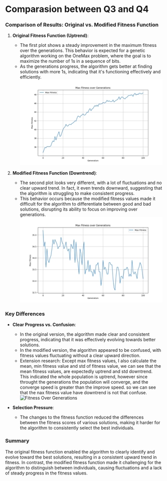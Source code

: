 # Comparasion between Q3 and Q4
### Comparison of Results: Original vs. Modified Fitness Function

1. **Original Fitness Function (Uptrend)**:
   - The first plot shows a steady improvement in the maximum fitness over the generations. This behavior is expected for a genetic algorithm working on the OneMax problem, where the goal is to maximize the number of 1s in a sequence of bits.
   - As the generations progress, the algorithm gets better at finding solutions with more 1s, indicating that it's functioning effectively and efficiently.
    ![Max Fitness Over Generations](../Q3/output/max_fitness.png)

2. **Modified Fitness Function (Downtrend)**:
   - The second plot looks very different, with a lot of fluctuations and no clear upward trend. In fact, it even trends downward, suggesting that the algorithm is struggling to make consistent progress.
   - This behavior occurs because the modified fitness values made it difficult for the algorithm to differentiate between good and bad solutions, disrupting its ability to focus on improving over generations.
    ![Max Fitness Over Generations](../Q4/output/max_fitness.png)

### Key Differences
- **Clear Progress vs. Confusion**: 
  - In the original version, the algorithm made clear and consistent progress, indicating that it was effectively evolving towards better solutions.
  - In the modified version, the algorithm appeared to be confused, with fitness values fluctuating without a clear upward direction.
  - Extension research: Except max fitness values, I also calculate the mean, min fitness value and std of fitness value, we can see that the mean fitness values, are expectedly uptrend and std downtrend. This indicated the whole population is uptrend, however since throught the generations the population will converge, and the converge speed is greater than the improve speed. so we can see that the nax fitness value have downtrend  is not that confuse.
  ![Fitness Over Generations](../Q4/output/fitness_over_generation.png)
  
- **Selection Pressure**:
  - The changes to the fitness function reduced the differences between the fitness scores of various solutions, making it harder for the algorithm to consistently select the best individuals.

### Summary
The original fitness function enabled the algorithm to clearly identify and evolve toward the best solutions, resulting in a consistent upward trend in fitness. In contrast, the modified fitness function made it challenging for the algorithm to distinguish between individuals, causing fluctuations and a lack of steady progress in the fitness values.